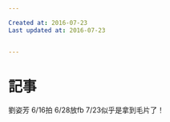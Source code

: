 ```yaml
---

Created at: 2016-07-23
Last updated at: 2016-07-23


---
```


# 記事


劉姿芳
6/16拍
6/28放fb
7/23似乎是拿到毛片了！

